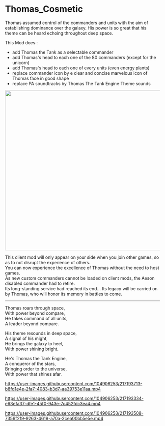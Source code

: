 # Thomas_Cosmetic
Thomas assumed control of the commanders and units with the aim of establishing dominance over the galaxy. His power is so great that his theme can be heard echoing throughout deep space.

This Mod does : 
- add Thomas the Tank as a selectable commander
- add Thomas's head to each one of the 80 commanders (except for the unicorn)
- add Thomas's head to each one of every units (even energy plants)
- replace commander icon by e clear and concise marvelous icon of Thomas face in good shape
- replace PA soundtracks by Thomas The Tank Engine Theme sounds

<img style="vertical-align:top" src="https://user-images.githubusercontent.com/104906253/217198604-22273b48-608e-442c-9370-727247128206.jpg" width="520">  

This client mod will only appear on your side when you join other games, so as to not disrupt the experience of others.  
You can now experience the excellence of Thomas without the need to host games.  
As new custom commanders cannot be loaded on client mods, the Aeson disabled commander had to retire.  
Its long-standing service had reached its end...
Its legacy will be carried on by Thomas, who will honor its memory in battles to come.    

__________________________________________________________________________________

Thomas roars through space,  
With power beyond compare,  
He takes command of all units,  
A leader beyond compare.  
  
His theme resounds in deep space,  
A signal of his might,  
He brings the galaxy to heel,  
With power shining bright.  
  
He's Thomas the Tank Engine,  
A conqueror of the stars,  
Bringing order to the universe,  
With power that shines afar.  

https://user-images.githubusercontent.com/104906253/217193713-b8fd1e4e-2fa7-4083-b3d7-aa39753e11aa.mp4

https://user-images.githubusercontent.com/104906253/217193334-e63efa37-dfe1-45f0-943e-7c452fdc3ea4.mp4

https://user-images.githubusercontent.com/104906253/217193508-7359f2f9-9263-4619-a70a-2cea00bb5e5e.mp4

